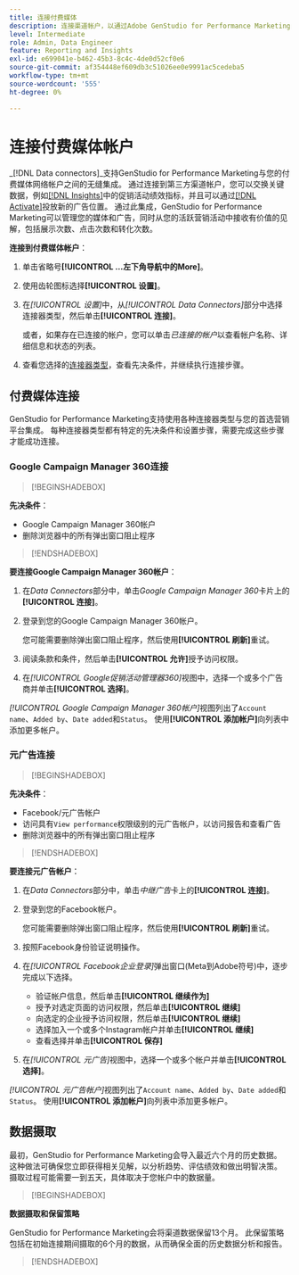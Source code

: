 ```yaml
---
title: 连接付费媒体
description: 连接渠道帐户，以通过Adobe GenStudio for Performance Marketing激活和监控您的广告和媒体。
level: Intermediate
role: Admin, Data Engineer
feature: Reporting and Insights
exl-id: e699041e-b462-45b3-8c4c-4de0d52cf0e6
source-git-commit: af354448ef609db3c51026ee0e9991ac5cedeba5
workflow-type: tm+mt
source-wordcount: '555'
ht-degree: 0%

---
```


# 连接付费媒体帐户

_[!DNL Data connectors]_支持GenStudio for Performance Marketing与您的付费媒体网络帐户之间的无缝集成。 通过连接到第三方渠道帐户，您可以交换关键数据，例如[[!DNL Insights]](/help/user-guide/insights/overview.md)中的促销活动绩效指标，并且可以通过[[!DNL Activate]](/help/user-guide/activation/overview.md)投放新的广告位置。 通过此集成，GenStudio for Performance Marketing可以管理您的媒体和广告，同时从您的活跃营销活动中接收有价值的见解，包括展示次数、点击次数和转化次数。

**连接到付费媒体帐户**：

1. 单击省略号&#x200B;**[!UICONTROL ...左下角导航中的More]**。

1. 使用齿轮图标选择&#x200B;**[!UICONTROL 设置]**。

1. 在&#x200B;_[!UICONTROL 设置]_&#x200B;中，从&#x200B;_[!UICONTROL Data Connectors]_&#x200B;部分中选择连接器类型，然后单击&#x200B;**[!UICONTROL 连接]**。

   或者，如果存在已连接的帐户，您可以单击&#x200B;_已连接的帐户_&#x200B;以查看帐户名称、详细信息和状态的列表。

1. 查看您选择的[连接器类型](#connector-types)，查看先决条件，并继续执行连接步骤。

## 付费媒体连接

GenStudio for Performance Marketing支持使用各种连接器类型与您的首选营销平台集成。 每种连接器类型都有特定的先决条件和设置步骤，需要完成这些步骤才能成功连接。

### Google Campaign Manager 360连接

>[!BEGINSHADEBOX]

**先决条件**：

- Google Campaign Manager 360帐户
- 删除浏览器中的所有弹出窗口阻止程序

>[!ENDSHADEBOX]

**要连接Google Campaign Manager 360帐户**：

1. 在&#x200B;_Data Connectors_&#x200B;部分中，单击&#x200B;_Google Campaign Manager 360_&#x200B;卡片上的&#x200B;**[!UICONTROL 连接]**。

1. 登录到您的Google Campaign Manager 360帐户。

   您可能需要删除弹出窗口阻止程序，然后使用&#x200B;**[!UICONTROL 刷新]**&#x200B;重试。

1. 阅读条款和条件，然后单击&#x200B;**[!UICONTROL 允许]**&#x200B;授予访问权限。

1. 在&#x200B;_[!UICONTROL Google促销活动管理器360]_&#x200B;视图中，选择一个或多个广告商并单击&#x200B;**[!UICONTROL 选择]**。

_[!UICONTROL Google Campaign Manager 360帐户]_&#x200B;视图列出了`Account name`、`Added by`、`Date added`和`Status`。 使用&#x200B;**[!UICONTROL 添加帐户]**&#x200B;向列表中添加更多帐户。

### 元广告连接

>[!BEGINSHADEBOX]

**先决条件**：

- Facebook/元广告帐户
- 访问具有`View performance`权限级别的元广告帐户，以访问报告和查看广告
- 删除浏览器中的所有弹出窗口阻止程序

>[!ENDSHADEBOX]

**要连接元广告帐户**：

1. 在&#x200B;_Data Connectors_&#x200B;部分中，单击&#x200B;_中继广告_&#x200B;卡上的&#x200B;**[!UICONTROL 连接]**。

1. 登录到您的Facebook帐户。

   您可能需要删除弹出窗口阻止程序，然后使用&#x200B;**[!UICONTROL 刷新]**&#x200B;重试。

1. 按照Facebook身份验证说明操作。

1. 在&#x200B;_[!UICONTROL Facebook企业登录]_&#x200B;弹出窗口(Meta到Adobe符号)中，逐步完成以下选择。

   - 验证帐户信息，然后单击&#x200B;**[!UICONTROL 继续作为]**
   - 授予对选定页面的访问权限，然后单击&#x200B;**[!UICONTROL 继续]**
   - 向选定的企业授予访问权限，然后单击&#x200B;**[!UICONTROL 继续]**
   - 选择加入一个或多个Instagram帐户并单击&#x200B;**[!UICONTROL 继续]**
   - 查看选择并单击&#x200B;**[!UICONTROL 保存]**

1. 在&#x200B;_[!UICONTROL 元广告]_&#x200B;视图中，选择一个或多个帐户并单击&#x200B;**[!UICONTROL 选择]**。

_[!UICONTROL 元广告帐户]_&#x200B;视图列出了`Account name`、`Added by`、`Date added`和`Status`。 使用&#x200B;**[!UICONTROL 添加帐户]**&#x200B;向列表中添加更多帐户。

## 数据摄取

最初，GenStudio for Performance Marketing会导入最近六个月的历史数据。 这种做法可确保您立即获得相关见解，以分析趋势、评估绩效和做出明智决策。 摄取过程可能需要一到五天，具体取决于您帐户中的数据量。

>[!BEGINSHADEBOX]

**数据摄取和保留策略**

GenStudio for Performance Marketing会将渠道数据保留13个月。 此保留策略包括在初始连接期间摄取的6个月的数据，从而确保全面的历史数据分析和报告。

>[!ENDSHADEBOX]
